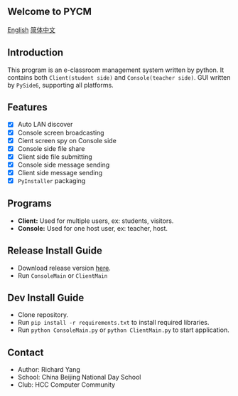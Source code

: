 ## Welcome to PYCM

[English](index) [简体中文](index.zh-CN)

## Introduction

This program is an e-classroom management system written by python.
It contains both `Client(student side)` and `Console(teacher side)`. GUI written by `PySide6`, supporting all platforms.

## Features

* [x] Auto LAN discover
* [x] Console screen broadcasting
* [x] Cient screen spy on Console side
* [X] Console side file share
* [x] Client side file submitting
* [x] Console side message sending
* [x] Client side message sending
* [x] `PyInstaller` packaging

## Programs

* **Client:** Used for multiple users, ex: students, visitors.
* **Console:** Used for one host user, ex: teacher, host.

## Release Install Guide

* Download release version [here](https://github.com/yangzhongtian001/PYCM/releases).
* Run `ConsoleMain` or `ClientMain`

## Dev Install Guide

* Clone repository.
* Run `pip install -r requirements.txt` to install required libraries.
* Run `python ConsoleMain.py` or `python ClientMain.py` to start application.

## Contact

* Author: Richard Yang
* School: China Beijing National Day School
* Club: HCC Computer Community